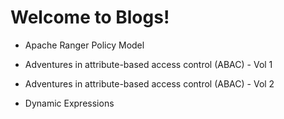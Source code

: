 # Welcome to Blogs!

* Apache Ranger Policy Model

* Adventures in attribute-based access control (ABAC) - Vol 1

* Adventures in attribute-based access control (ABAC) - Vol 2

* Dynamic Expressions


